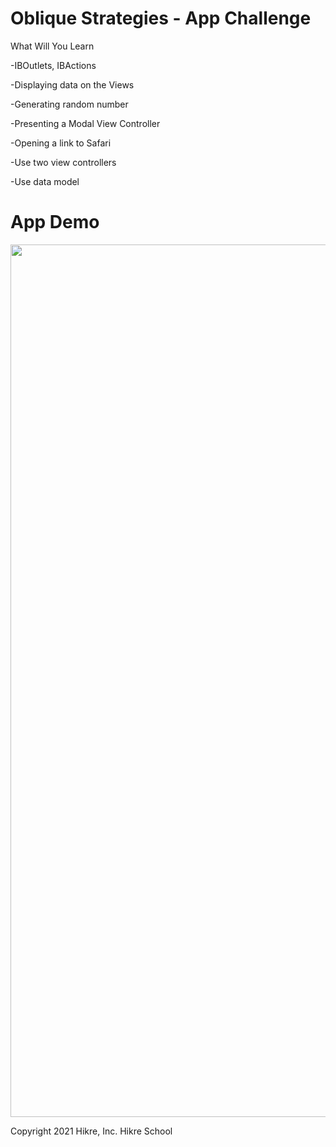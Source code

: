 # Oblique Strategies - App Challenge


What Will You Learn

-IBOutlets, IBActions

-Displaying data on the Views

-Generating random number

-Presenting a Modal View Controller

-Opening a link to Safari

-Use two view controllers 

-Use data model



# App Demo
 
 <img src="/obs-recording-2.0.gif" width="712" height="1396"/>


Copyright 2021 Hikre, Inc. Hikre School
